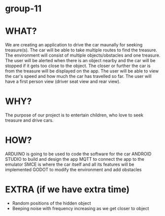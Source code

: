 # group-11


# WHAT? 
We are creating an application to drive the car maunally for seeking treasure(s). The car will be able to take multiple routes to find the treasure. The environment will consist of multiple objects/obstacles and one treasure. The user will be alerted when there is an object nearby and the car will be stopped if it gets too close to the object. The closer or further the car is from the treasure will be displayed on the app. The user will be able to view the car's speed and how much the car has travelled so far. The user will have a first person view (driver seat view and rear view). 

# WHY?
The purpose of our project is to entertain children, who love to seek treasure and drive cars. 

# HOW?
ARDUINO is going to be used to code the software for the car
ANDROID STUDIO to build and design the app
MQTT to connect the app to the emulator
SMCE is where the car itself and all its features will be implemented
GODOT to modify the environment and add obstacles

# EXTRA (if we have extra time)
- Random positions of the hidden object
- Beeping noise with frequency increasing as we get closer to object 


